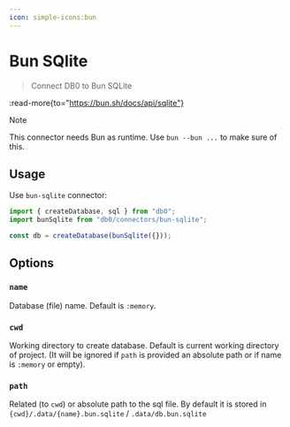 ```yaml
---
icon: simple-icons:bun
---
```


# Bun SQlite

> Connect DB0 to Bun SQLite

:read-more{to="https://bun.sh/docs/api/sqlite"}

> [!NOTE]
> This connector needs Bun as runtime. Use `bun --bun ...` to make sure of this.

## Usage

Use `bun-sqlite` connector:

```js
import { createDatabase, sql } from "db0";
import bunSqlite from "db0/connectors/bun-sqlite";

const db = createDatabase(bunSqlite({}));
```

## Options

### `name`

Database (file) name. Default is `:memory`.

### `cwd`

Working directory to create database. Default is current working directory of project. (It will be ignored if `path` is provided an absolute path or if name is `:memory` or empty).

### `path`

Related (to `cwd`) or absolute path to the sql file. By default it is stored in `{cwd}/.data/{name}.bun.sqlite` / `.data/db.bun.sqlite`
